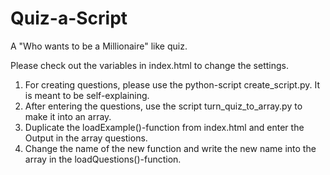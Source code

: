 # Quiz-a-Script
A "Who wants to be a Millionaire" like quiz.

Please check out the variables in index.html to change the settings.

1. For creating questions, please use the python-script create_script.py. It is meant to be self-explaining.
2. After entering the questions, use the script turn_quiz_to_array.py to make it into an array.
3. Duplicate the loadExample()-function from index.html and enter the Output in the array questions.
4. Change the name of the new function and write the new name into the array in the loadQuestions()-function.
